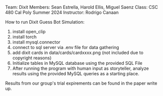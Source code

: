 Team: Dixit
Members: Sean Estrella, Harold Ellis, Miguel Saenz
Class: CSC 480 Cal Poly Summer 2024
Instructor: Rodrigo Canaan

How to run Dixit Guess Bot Simulation:
1. install open_clip
2. install torch
3. install mysql.connector
4. connect to sql server via .env file for data gathering
5. add dixit cards in data/cards/cardxxxx.png (not included due to copyright reasons)
6. Initialize tables in MySQL database using the provided SQL File
7. After running the program with human input as storyteller, analyze results using the provided MySQL queries as a starting place.

Results from our group's trial expirements can be found in the paper write up.
